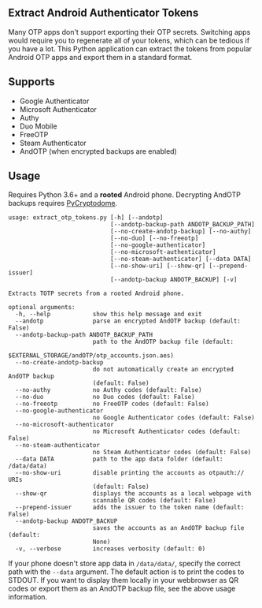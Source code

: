 ## Extract Android Authenticator Tokens

Many OTP apps don't support exporting their OTP secrets. Switching apps would require you to regenerate all of your tokens, which can be tedious if you have a lot. This Python application can extract the tokens from popular Android OTP apps and export them in a standard format.

## Supports

 - Google Authenticator
 - Microsoft Authenticator
 - Authy
 - Duo Mobile
 - FreeOTP
 - Steam Authenticator
 - AndOTP (when encrypted backups are enabled)

## Usage

Requires Python 3.6+ and a **rooted** Android phone. Decrypting AndOTP backups requires [PyCryptodome](https://pycryptodome.readthedocs.io/en/latest/src/installation.html).

    usage: extract_otp_tokens.py [-h] [--andotp]
                                 [--andotp-backup-path ANDOTP_BACKUP_PATH]
                                 [--no-create-andotp-backup] [--no-authy]
                                 [--no-duo] [--no-freeotp]
                                 [--no-google-authenticator]
                                 [--no-microsoft-authenticator]
                                 [--no-steam-authenticator] [--data DATA]
                                 [--no-show-uri] [--show-qr] [--prepend-issuer]
                                 [--andotp-backup ANDOTP_BACKUP] [-v]

    Extracts TOTP secrets from a rooted Android phone.

    optional arguments:
      -h, --help            show this help message and exit
      --andotp              parse an encrypted AndOTP backup (default: False)
      --andotp-backup-path ANDOTP_BACKUP_PATH
                            path to the AndOTP backup file (default:
                            $EXTERNAL_STORAGE/andOTP/otp_accounts.json.aes)
      --no-create-andotp-backup
                            do not automatically create an encrypted AndOTP backup
                            (default: False)
      --no-authy            no Authy codes (default: False)
      --no-duo              no Duo codes (default: False)
      --no-freeotp          no FreeOTP codes (default: False)
      --no-google-authenticator
                            no Google Authenticator codes (default: False)
      --no-microsoft-authenticator
                            no Microsoft Authenticator codes (default: False)
      --no-steam-authenticator
                            no Steam Authenticator codes (default: False)
      --data DATA           path to the app data folder (default: /data/data)
      --no-show-uri         disable printing the accounts as otpauth:// URIs
                            (default: False)
      --show-qr             displays the accounts as a local webpage with
                            scannable QR codes (default: False)
      --prepend-issuer      adds the issuer to the token name (default: False)
      --andotp-backup ANDOTP_BACKUP
                            saves the accounts as an AndOTP backup file (default:
                            None)
      -v, --verbose         increases verbosity (default: 0)

If your phone doesn't store app data in `/data/data/`, specify the correct path with the `--data` argument. The default action is to print the codes to STDOUT. If you want to display them locally in your webbrowser as QR codes or export them as an AndOTP backup file, see the above usage information.
